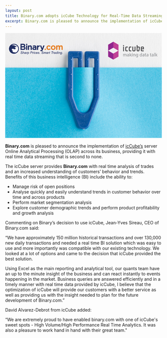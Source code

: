 ```yaml
---
layout: post
title: Binary.com adopts icCube Technology for Real-Time Data Streaming
excerpt: Binary.com is pleased to announce the implementation of icCube’s server Online Analytical Processing (OLAP) across its business, providing it with real time data streaming that is second to none.
---
```


![](/post_images/275409_orig.jpg)

**Binary.com** is pleased to announce the implementation of [icCube’s](http://www.iccube.com/) server Online Analytical Processing (OLAP) across its business, providing it with real time data streaming that is second to none.

The icCube server provides **Binary.com** with real time analysis of trades and an increased understanding of customers’ behavior and trends. Benefits of this business intelligence (BI) include the ability to:

* Manage risk of open positions
* Analyse quickly and easily understand trends in customer behavior over time and across products
* Perform market segmentation analysis
* Explore customer demographic trends and perform product profitability and growth analysis

Commenting on Binary’s decision to use icCube, Jean-Yves Sireau, CEO of Binary.com said:

“We have approximately 150 million historical transactions and over 130,000 new daily transactions and needed a real time BI solution which was easy to use and more importantly was compatible with our existing technology. We looked at a lot of options and came to the decision that icCube provided the best solution.

Using Excel as the main reporting and analytical tool, our quants team have an up to the minute insight of the business and can react instantly to events happening in the market. Business queries are answered efficiently and in a timely manner with real time data provided by icCube, I believe that the optimization of icCube will provide our customers with a better service as well as providing us with the insight needed to plan for the future development of Binary.com.”

David Alvarez-Debrot from icCube added:

“We are extremely proud to have enabled binary.com with one of icCube's sweet spots - High  Volume/High Performance Real Time Analytics. It was also a pleasure to work hand in hand with their great team."
